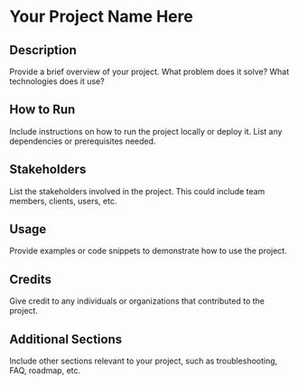 # Your Project Name Here

## Description
Provide a brief overview of your project. What problem does it solve? What technologies does it use?

## How to Run
Include instructions on how to run the project locally or deploy it. List any dependencies or prerequisites needed.

## Stakeholders
List the stakeholders involved in the project. This could include team members, clients, users, etc.

## Usage
Provide examples or code snippets to demonstrate how to use the project.

## Credits
Give credit to any individuals or organizations that contributed to the project.

## Additional Sections
Include other sections relevant to your project, such as troubleshooting, FAQ, roadmap, etc.
